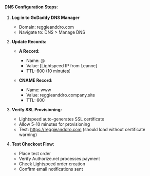 #### **DNS Configuration Steps:**

1. **Log in to GoDaddy DNS Manager**
   - Domain: reggieanddro.com
   - Navigate to: DNS > Manage DNS

2. **Update Records:**
   - **A Record:**
     - Name: @
     - Value: [Lightspeed IP from Leanne]
     - TTL: 600 (10 minutes)

   - **CNAME Record:**
     - Name: www
     - Value: reggieanddro.company.site
     - TTL: 600

3. **Verify SSL Provisioning:**
   - Lightspeed auto-generates SSL certificate
   - Allow 5-10 minutes for provisioning
   - Test: <https://reggieanddro.com> (should load without certificate warning)

4. **Test Checkout Flow:**
   - Place test order
   - Verify Authorize.net processes payment
   - Check Lightspeed order creation
   - Confirm email notifications sent

